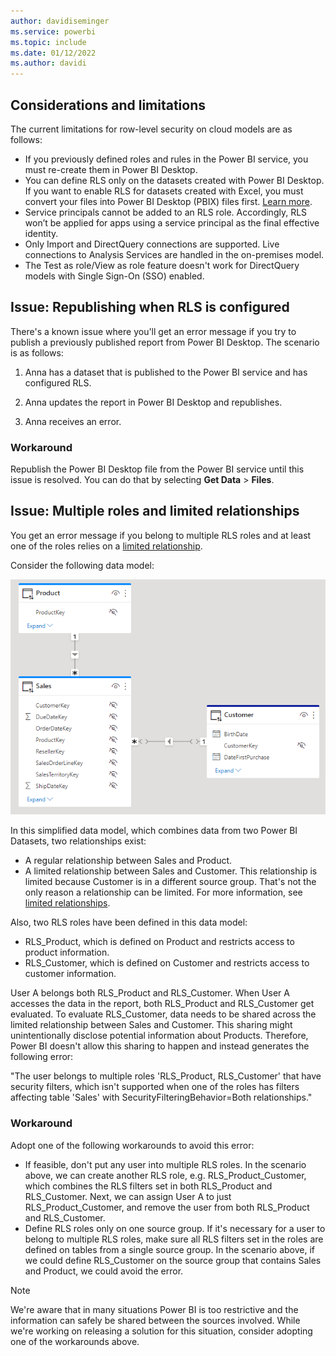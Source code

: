 ```yaml
---
author: davidiseminger
ms.service: powerbi
ms.topic: include
ms.date: 01/12/2022
ms.author: davidi
---
```


## Considerations and limitations

The current limitations for row-level security on cloud models are as follows:

* If you previously defined roles and rules in the Power BI service, you must re-create them in Power BI Desktop.
* You can define RLS only on the datasets created with Power BI Desktop. If you want to enable RLS for datasets created with Excel, you must convert your files into Power BI Desktop (PBIX) files first. [Learn more](../connect-data/desktop-import-excel-workbooks.md).
* Service principals cannot be added to an RLS role. Accordingly, RLS won’t be applied for apps using a service principal as the final effective identity.
* Only Import and DirectQuery connections are supported. Live connections to Analysis Services are handled in the on-premises model.
* The Test as role/View as role feature doesn't work for DirectQuery models with Single Sign-On (SSO) enabled.

## Issue: Republishing when RLS is configured

There's a known issue where you'll get an error message if you try to publish a previously published report from Power BI Desktop. The scenario is as follows:

1. Anna has a dataset that is published to the Power BI service and has configured RLS.

1. Anna updates the report in Power BI Desktop and republishes.

1. Anna receives an error.

### Workaround

Republish the Power BI Desktop file from the Power BI service until this issue is resolved. You can do that by selecting **Get Data** > **Files**.

## Issue: Multiple roles and limited relationships

You get an error message if you belong to multiple RLS roles and at least one of the roles relies on a [limited relationship](../transform-model/desktop-relationships-understand.md#limited-relationships).

Consider the following data model:

![A Power BI data model showing Sales, Product and Customer. A limited relationship exist between Sales and Customer because the tables originate from a different source.](media/service-admin-rls/service-admin-rls-multiple-roles-limited-relationship.png)

In this simplified data model, which combines data from two Power BI Datasets, two relationships exist:
- A regular relationship between Sales and Product.
- A limited relationship between Sales and Customer. This relationship is limited because Customer is in a different source group. That's not the only reason a relationship can be limited. For more information, see [limited relationships](../transform-model/desktop-relationships-understand.md#limited-relationships).

Also, two RLS roles have been defined in this data model:
- RLS_Product, which is defined on Product and restricts access to product information.
- RLS_Customer, which is defined on Customer and restricts access to customer information.

User A belongs both RLS_Product and RLS_Customer. When User A accesses the data in the report, both RLS_Product and RLS_Customer get evaluated. To evaluate RLS_Customer, data needs to be shared across the limited relationship between Sales and Customer. This sharing might unintentionally disclose potential information about Products. Therefore, Power BI doesn't allow this sharing to happen and instead generates the following error:

"The user belongs to multiple roles 'RLS_Product, RLS_Customer' that have security filters, which isn't supported when one of the roles has filters affecting table 'Sales' with SecurityFilteringBehavior=Both relationships."

### Workaround

Adopt one of the following workarounds to avoid this error:

- If feasible, don't put any user into multiple RLS roles. In the scenario above, we can create another RLS role, e.g. RLS_Product_Customer, which combines the RLS filters set in both RLS_Product and RLS_Customer. Next, we can assign User A to just RLS_Product_Customer, and remove the user from both RLS_Product and RLS_Customer.
- Define RLS roles only on one source group. If it's necessary for a user to belong to multiple RLS roles, make sure all RLS filters set in the roles are defined on tables from a single source group. In the scenario above, if we could define RLS_Customer on the source group that contains Sales and Product, we could avoid the error.

> [!NOTE]
> We're aware that in many situations Power BI is too restrictive and the information can safely be shared between the sources involved. While we're working on releasing a solution for this situation, consider adopting one of the workarounds above.

